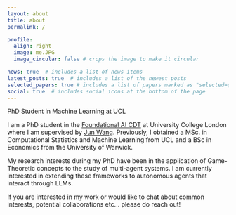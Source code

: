 ```yaml
---
layout: about
title: about
permalink: /

profile:
  align: right
  image: me.JPG
  image_circular: false # crops the image to make it circular

news: true  # includes a list of news items
latest_posts: true  # includes a list of the newest posts
selected_papers: true # includes a list of papers marked as "selected={true}"
social: true  # includes social icons at the bottom of the page
---
```

PhD Student in Machine Learning at UCL

I am a PhD student in the [Foundational AI CDT](https://www.ucl.ac.uk/ai-centre/study/cdt-foundational-ai/current-student-profiles) at University College London where I am supervised by [Jun Wang](http://www0.cs.ucl.ac.uk/staff/jun.wang/). Previously, I obtained a MSc. in Computational Statistics and Machine Learning from UCL and a BSc in Economics from the University of Warwick.

My research interests during my PhD have been in the application of Game-Theoretic concepts to the study of multi-agent systems. I am currently interested in extending these frameworks to autonomous agents that interact through LLMs.

If you are interested in my work or would like to chat about common interests, potential collaborations etc... please do reach out!
